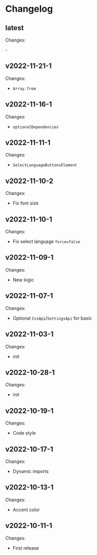 # Changelog

## latest

Changes:

\-

## v2022-11-21-1

Changes:

- `Array.from`

## v2022-11-16-1

Changes:

- `optionalDependencies`

## v2022-11-11-1

Changes:

- `SelectLanguageButtonsElement`

## v2022-11-10-2

Changes:

- Fix font size

## v2022-11-10-1

Changes:

- Fix select language `force=false`

## v2022-11-09-1

Changes:

- New logic

## v2022-11-07-1

Changes:

- Optional `CssApi`/`SettingsApi` for basic

## v2022-11-03-1

Changes:

- init

## v2022-10-28-1

Changes:

- init

## v2022-10-19-1

Changes:

- Code style

## v2022-10-17-1

Changes:

- Dynamic imports

## v2022-10-13-1

Changes:

- Accent color

## v2022-10-11-1

Changes:

- First release
